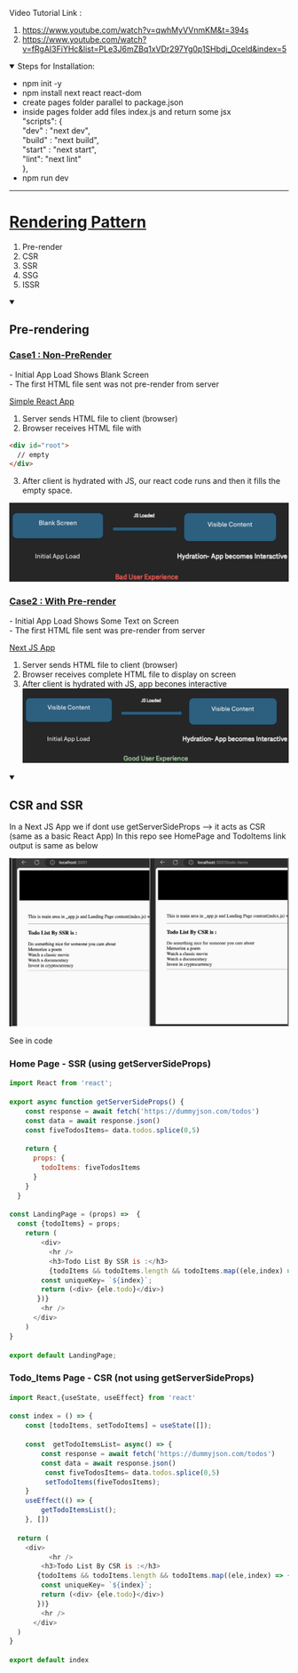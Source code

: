 
Video Tutorial Link : 

1. https://www.youtube.com/watch?v=qwhMyVVnmKM&t=394s
2. https://www.youtube.com/watch?v=fRgAI3FiYHc&list=PLe3J6mZBq1xVDr297Yg0p1SHbdj_Oceld&index=5

<details open>
  <summary>Steps for Installation: </summary>

- npm init -y
- npm install next react react-dom
- create pages folder parallel to package.json
- inside pages folder add files index.js and return some jsx <br/>
  "scripts": {  
    "dev" : "next dev",  
    "build" : "next build",  
    "start" : "next start",  
    "lint": "next lint"  
  },  
- npm run dev
</details>
<hr/>

<h1> <ins> Rendering Pattern </ins> </h1>
<ol>
  <li> Pre-render</li>
  <li> CSR</li>
  <li> SSR</li>
  <li> SSG</li>
  <li> ISSR</li>
</ol>

<details open>
  <summary><h2>Pre-rendering</h2> </summary>


<h3> <ins> Case1 : Non-PreRender </ins> </h3>
- Initial App Load Shows Blank Screen  <br/>
- The first HTML file sent was not pre-render from server <br/>

<ins> Simple React App </ins>
1. Server sends HTML file to client (browser)
2. Browser receives HTML file with

```html
<div id="root">
  // empty
</div>
```
3. After client is hydrated with JS, our react code runs and then it fills the empty space.

![React JS: CSR](https://github.com/swatantrasinha/rendering-patterns/blob/main/screenshots/non-pre-render.png)


<h3> <ins> Case2 : With Pre-render </ins> </h3>
- Initial App Load Shows Some Text on Screen  <br/>
- The first HTML file sent was pre-render from server <br/>

<ins> Next JS App </ins>

1. Server sends HTML file to client (browser)
2. Browser receives complete HTML file to display on screen
3. After client is hydrated with JS, app becones interactive <br/>
![Next JS: SSR](https://github.com/swatantrasinha/rendering-patterns/blob/main/screenshots/with-pre-render-ssr.png)
</details>

<details open>
  <summary><h2>CSR and SSR</h2> </summary>

In a Next JS App we if dont use getServerSideProps --> it acts as CSR (same as a basic React App)
In this repo see HomePage and TodoItems link output is same as below <br/>

![CSRAndSSr](https://github.com/swatantrasinha/rendering-patterns/blob/main/screenshots/CSR-and-SSR.png)

See in code
### Home Page - SSR (using getServerSideProps)
```javascript
import React from 'react';

export async function getServerSideProps() {
    const response = await fetch('https://dummyjson.com/todos')
    const data = await response.json()
    const fiveTodosItems= data.todos.splice(0,5)
   
    return {
      props: {
        todoItems: fiveTodosItems
      }
    }
  }

const LandingPage = (props) =>  {
  const {todoItems} = props;
    return (
        <div>
          <hr />
          <h3>Todo List By SSR is :</h3>
          {todoItems && todoItems.length && todoItems.map((ele,index) => {
        const uniqueKey= `${index}`;
        return (<div> {ele.todo}</div>)
       })}
        <hr />
      </div>
    )
}

export default LandingPage;
```

### Todo_Items Page - CSR  (not using getServerSideProps)
```javascript
import React,{useState, useEffect} from 'react'

const index = () => {
    const [todoItems, setTodoItems] = useState([]);

    const  getTodoItemsList= async() => {
        const response = await fetch('https://dummyjson.com/todos')
        const data = await response.json()
         const fiveTodosItems= data.todos.splice(0,5)
         setTodoItems(fiveTodosItems);
    }
    useEffect(() => {
        getTodoItemsList();
    }, [])
    
  return (
    <div>
          <hr />
        <h3>Todo List By CSR is :</h3>
       {todoItems && todoItems.length && todoItems.map((ele,index) => {
        const uniqueKey= `${index}`;
        return (<div> {ele.todo}</div>)
       })}
        <hr />
      </div>
  )
}

export default index
```
</details>





